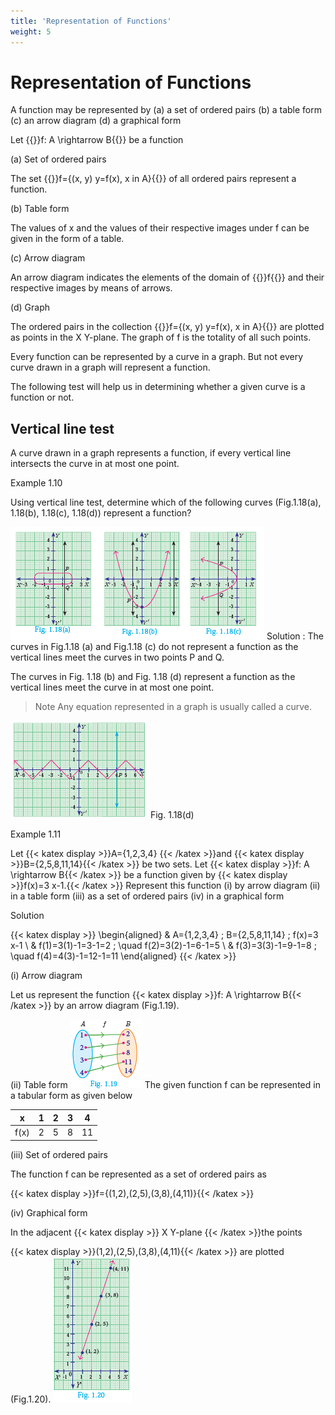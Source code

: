 ```yaml
---
title: 'Representation of Functions'
weight: 5
---
```



# Representation of Functions 

A function may be represented by
(a) a set of ordered pairs
(b) a table form
(c) an arrow diagram
(d) a graphical form

Let {{<katex display>}}f: A \rightarrow B{{</katex>}} be a function

(a) Set of ordered pairs

The set {{<katex display>}}f={(x, y) y=f(x), x in A}{{</katex>}} of all ordered pairs represent a function.

(b) Table form

The values of x and the values of their respective images under f can be given in the form of a table.

(c) Arrow diagram

An arrow diagram indicates the elements of the domain of {{<katex display>}}f{{</katex>}} and their respective images by means of arrows.

(d) Graph

The ordered pairs in the collection {{<katex display>}}f={(x, y)  y=f(x), x in A}{{</katex>}} are plotted as points in the X Y-plane. The graph of f is the totality of all such points.

Every function can be represented by a curve in a graph. But not every curve drawn in a graph will represent a function.

The following test will help us in determining whether a given curve is a function or not.

## Vertical line test

A curve drawn in a graph represents a function, if every vertical line intersects the curve in at most one point.

Example 1.10 

Using vertical line test, determine which of the following curves (Fig.1.18(a), 1.18(b), 1.18(c), 1.18(d)) represent a function?

![Alt text](image-17.png)
Solution :  The curves in Fig.1.18 (a) and Fig.1.18 (c) do not represent a function as the vertical lines meet the curves in two points P and Q.

The curves in Fig. 1.18 (b) and Fig. 1.18 (d) represent a function as the vertical lines meet the curve in at most one point.

> Note 
> Any equation represented in a graph is usually called a curve.

![Alt text](image-18.png)
Fig. 1.18(d)

Example 1.11 

Let {{< katex display >}}A={1,2,3,4} {{< /katex >}}and {{< katex display >}}B={2,5,8,11,14}{{< /katex >}} be two sets. Let {{< katex display >}}f: A \rightarrow B{{< /katex >}} be a function given by {{< katex display >}}f(x)=3 x-1.{{< /katex >}} Represent this function
(i) by arrow diagram
(ii) in a table form
(iii) as a set of ordered pairs
(iv) in a graphical form

Solution 

{{< katex display >}}
\begin{aligned}
& A=\{1,2,3,4\} ; B=\{2,5,8,11,14\} ; f(x)=3 x-1 \\
& f(1)=3(1)-1=3-1=2 ; \quad f(2)=3(2)-1=6-1=5 \\
& f(3)=3(3)-1=9-1=8 ; \quad f(4)=4(3)-1=12-1=11
\end{aligned}
{{< /katex >}}

(i) Arrow diagram

Let us represent the function {{< katex display >}}f: A \rightarrow B{{< /katex >}} by an arrow diagram (Fig.1.19).

(ii) Table form
![Alt text](image-19.png)
The given function f can be represented in a tabular form as given below

| x | 1 | 2 | 3 | 4 |
| :---: | :---: | :---: | :---: | :---: |
| f(x) | 2 | 5 | 8 | 11 |

(iii) Set of ordered pairs

The function f can be represented as a set of ordered pairs as

{{< katex display >}}f={(1,2),(2,5),(3,8),(4,11)}{{< /katex >}}

 (iv) Graphical form

In the adjacent {{< katex display >}} X Y-plane {{< /katex >}}the points

{{< katex display >}}(1,2),(2,5),(3,8),(4,11){{< /katex >}} are plotted (Fig.1.20).
![Alt text](image-20.png)
